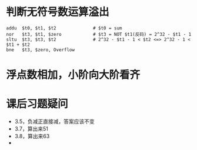 # 判断无符号数运算溢出
```
addu  $t0, $t1, $t2              # $t0 = sum
nor   $t3, $t1, $zero            # $t3 = NOT $t1(反码) = 2^32 - $t1 - 1
sltu  $t3, $t3, $t2              # 2^32 - $t1 - 1 < $t2 <=> 2^32 - 1 < $t1 + $t2
bne   $t3, $zero, Overflow
```

# 浮点数相加，小阶向大阶看齐

# 课后习题疑问
+ 3.5，负减正直接减，答案应该不变
+ 3.7，算出来51
+ 3.8，算出来63
+ 


